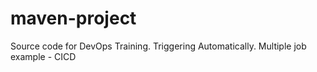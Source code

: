 # maven-project
Source code for DevOps Training. Triggering Automatically.
Multiple job example - CICD
